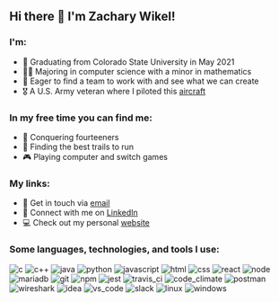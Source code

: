 ## Hi there 👋 I'm Zachary Wikel!

### I'm:
- :school: Graduating from Colorado State University in May 2021
- :man_student: Majoring in computer science with a minor in mathematics
- :office: Eager to find a team to work with and see what we can create
- :medal_military: A U.S. Army veteran where I piloted this [aircraft](https://www.ga-asi.com/remotely-piloted-aircraft/gray-eagle)

### In my free time you can find me:
- :hiking_boot: Conquering fourteeners
- :runner: Finding the best trails to run
- :video_game: Playing computer and switch games

### My links:
- :email: Get in touch via [email](mailto:zacharywikel@gmail.com)
- :link: Connect with me on [LinkedIn](https://www.linkedin.com/in/zachary-wikel/)
- :computer: Check out my personal [website](https://zacharywikel.me/)


### Some languages, technologies, and tools I use:
<p>
  <img alt="c" src="https://img.shields.io/badge/-C-darkslateblue?style=flat&logo=c&logoColor=white" />
  <img alt="c++" src="https://img.shields.io/badge/-C++-dodgerblue?style=flat&logo=c%2B%2B&logoColor=white" />
  <img alt="java" src="https://img.shields.io/badge/-Java-firebrick?style=flat&logo=java&logoColor=white" />
  <img alt="python" src="https://img.shields.io/badge/-Python-darkcyan?style=flat&logo=python&logoColor=white" />
  <img alt="javascript" src="https://img.shields.io/badge/-JavaScript-yellow?style=flat&logo=javascript&logoColor=white" />
  <img alt="html" src="https://img.shields.io/badge/-HTML-orangered?style=flat&logo=html5&logoColor=white" />
  <img alt="css" src="https://img.shields.io/badge/-CSS-blue?style=flat&logo=css3&logoColor=white" />
  <img alt="react" src="https://img.shields.io/badge/-React-45b8d8?style=flat&logo=react&logoColor=white" />
  <img alt="node" src="https://img.shields.io/badge/-Node-43853d?style=flat&logo=Node.js&logoColor=white" />
  <img alt="mariadb" src="https://img.shields.io/badge/-MariaDB-sienna?style=flat&logo=mariadb&logoColor=white" />
  <img alt="git" src="https://img.shields.io/badge/-GIT-F05032?style=flat&logo=git&logoColor=white" />
  <img alt="npm" src="https://img.shields.io/badge/-NPM-CB3837?style=flat&logo=npm&logoColor=white" />
  <img alt="jest" src="https://img.shields.io/badge/-Jest-crimson?style=flat&logo=jest&logoColor=white" />
  <img alt="travis_ci" src="https://img.shields.io/badge/-Travis_CI-peru?style=flat&logo=travis-ci&logoColor=white" />
  <img alt="code_climate" src="https://img.shields.io/badge/-Code_Climate-slategray?style=flat&logo=code-climate&logoColor=white" />
  <img alt="postman" src="https://img.shields.io/badge/-Postman-orange?style=flat&logo=postman&logoColor=white" />
  <img alt="wireshark" src="https://img.shields.io/badge/-Wireshark-gray?style=flat&logo=wireshark&logoColor=white" />
  <img alt="idea" src="https://img.shields.io/badge/-IDEA-mediumvioletred?style=flat&logo=intellij-idea&logoColor=white" />
  <img alt="vs_code" src="https://img.shields.io/badge/-VS_Code-deepskyblue?style=flat&logo=visual-studio-code&logoColor=white" />
  <img alt="slack" src="https://img.shields.io/badge/-Slack-seagreen?style=flat&logo=slack&logoColor=white" />
  <img alt="linux" src="https://img.shields.io/badge/-Linux-black?style=flat&logo=linux&logoColor=white" />
  <img alt="windows" src="https://img.shields.io/badge/-Windows-steelblue?style=flat&logo=windows&logoColor=white" />
</p>

